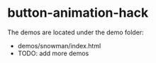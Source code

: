 # button-animation-hack

The demos are located under the demo folder:

- demos/snowman/index.html
- TODO: add more demos
